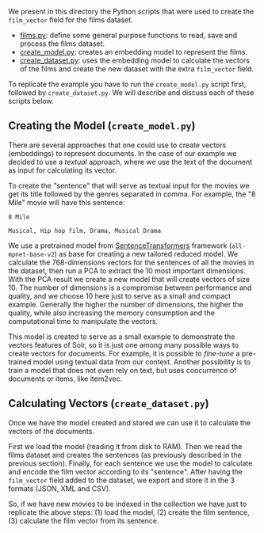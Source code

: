 We present in this directory the Python scripts that were used to create the `film_vector` field for the films dataset.

 - [films.py](./films.py): define some general purpose functions to read, save and process the films dataset.
 - [create_model.py](./create_model.py): creates an embedding model to represent the films.
 - [create_dataset.py](./create_dataset.py): uses the embedding model to calculate the vectors of the films and create the new dataset with the extra `film_vector` field.

To replicate the example you have to run the `create_model.py` script first, followed by `create_dataset.py`. We will describe and discuss each of these scripts below. 

## Creating the Model (`create_model.py`)

There are several approaches that one could use to create vectors (embeddings) to represent documents. In the case of our example we decided to use a _textual_ approach, where we use the text of the document as input for calculating its vector.

To create the "sentence" that will serve as textual input for the movies we get its title followed by the genres separated in comma. For example, the "8 Mile" movie will have this sentence:
```
8 Mile

Musical, Hip hop film, Drama, Musical Drama
```

We use a pretrained model from [SentenceTransformers](https://www.sbert.net/) framework (`all-mpnet-base-v2`) as base for creating a new tailored reduced model. We calculate the 768-dimensions vectors for the sentences of all the movies in the dataset, then run a PCA to extract the 10 most important dimensions. With the PCA result we create a new model that will create vectors of size 10. The number of dimensions is a compromise between performance and quality, and we choose 10 here just to serve as a small and compact example. Generally the higher the number of dimensions, the higher the quality, while also increasing the memory consumption and the computational time to manipulate the vectors.

This model is created to serve as a small example to demonstrate the vectors features of Solr, so it is just one among many possible ways to create vectors for documents. For example, it is possible to _fine-tune_ a pre-trained model using textual data from our context. Another possibility is to train a model that does not even rely on text, but uses coocurrence of documents or items, like item2vec.

## Calculating Vectors (`create_dataset.py`)

Once we have the model created and stored we can use it to calculate the vectors of the documents.

First we load the model (reading it from disk to RAM). Then we read the films dataset and creates the sentences (as previously described in the previous section). Finally, for each sentence we use the model to calculate and encode the film vector according to its "sentence". After having the `film_vector` field added to the dataset, we export and store it in the 3 formats (JSON, XML and CSV).

So, if we have new movies to be indexed in the collection we have just to replicate the above steps: (1) load the model, (2) create the film sentence, (3) calculate the film vector from its sentence.
